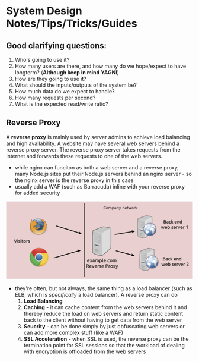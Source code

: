 # System Design Notes/Tips/Tricks/Guides

## Good clarifying questions:
1. Who's going to use it? 
2. How many users are there, and how many do we hope/expect to have longterm? (**Although keep in mind YAGNI**)
3. How are they going to use it?
4. What should the inputs/outputs of the system be?
5. How much data do we expect to handle?
6. How many requests per second?
7. What is the expected read/write ratio?

## Reverse Proxy
A **reverse proxy** is mainly used by server admins to achieve load balancing and high availability. A website may have several web servers behind a reverse proxy server. The reverse proxy server takes requests from the internet and forwards these requests to one of the web servers.
- while nginx can funciton as both a web server and a reverse proxy, many Node.js sites put their Node.js servers behind an nginx server - so the nginx server is the reverse proxy in this case
- usually add a WAF (such as Barracuda) inline with your reverse proxy for added security

![Reverse Proxy Example](images/nginx-reverse-proxy.png?raw=true "Revesre Proxy Example")

- they're often, but not always, the same thing as a load balancer (such as ELB, which is _specifically_ a load balancer). A reverse proxy can do 
    1. **Load Balancing**
    2. **Caching** - it can cache content from the web servers behind it and thereby reduce the load on web servers and return static content back to the client without having to get data from the web server
    3. **Seucrity** - can be done simply by just obfuscating web servers or can add more complex stuff (like a WAF)
    4. **SSL Acceleration** - when SSL is used, the reverse proxy can be the termination point for SSL sessions so that the workload of dealing with encryption is offloaded from the web servers
